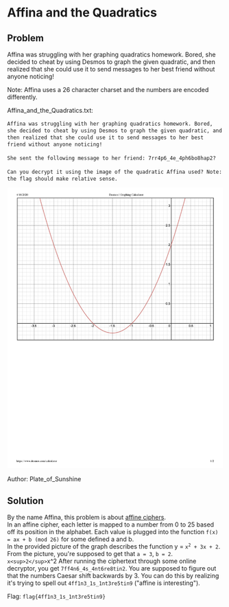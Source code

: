 # Affina and the Quadratics
## Problem
Affina was struggling with her graphing quadratics homework. Bored, she decided to cheat by using Desmos to graph the given quadratic, and then realized that she could use it to send messages to her best friend without anyone noticing!

Note: Affina uses a 26 character charset and the numbers are encoded differently.

Affina_and_the_Quadratics.txt:
```
Affina was struggling with her graphing quadratics homework. Bored, she decided to cheat by using Desmos to graph the given quadratic, and then realized that she could use it to send messages to her best friend without anyone noticing!

She sent the following message to her friend: 7rr4p6_4e_4ph6bo8hap2?

Can you decrypt it using the image of the quadratic Affina used? Note: the flag should make relative sense.
```

![Quadratic](./images/affffinaaaa-page-001.jpg)

Author: Plate_of_Sunshine
## Solution
By the name Affina, this problem is about [affine ciphers](https://en.wikipedia.org/wiki/Affine_cipher).  
In an affine cipher, each letter is mapped to a number from 0 to 25 based off its position in the alphabet. Each value is plugged into the function `f(x) = ax + b (mod 26)` for some defined a and b.  
In the provided picture of the graph describes the function y = <code>x<sup>2</sup> + 3x + 2</code>. From the picture, you're supposed to get that `a = 3`, `b = 2`. 
`x<sup>2</sup>`x^2
After running the ciphertext through some online decryptor, you get `7ff4n6_4s_4nt6re8tin2`.
You are supposed to figure out that the numbers Caesar shift backwards by 3. You can do this by realizing it's trying to spell out `4ff1n3_1s_1nt3re5tin9` ("affine is interesting").

Flag: `flag{4ff1n3_1s_1nt3re5tin9}`
